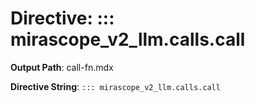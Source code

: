 # Directive: ::: mirascope_v2_llm.calls.call

**Output Path**: call-fn.mdx

**Directive String**: `::: mirascope_v2_llm.calls.call`

